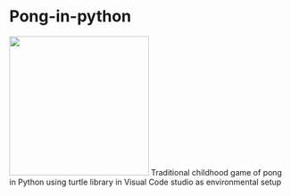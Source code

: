 # Pong-in-python
<img src="https://assets.skyfilabs.com/images/blog/ping-pong-game-using-html-java-javascript.webp" width="250"/>
Traditional childhood game of pong in Python using turtle library in Visual Code studio as environmental setup
